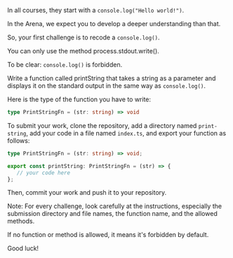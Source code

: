 In all courses, they start with a `console.log("Hello world!")`. 

In the Arena, we expect you to develop a deeper understanding than that.

So, your first challenge is to recode a `console.log()`. 

You can only use the method process.stdout.write(). 

To be clear: `console.log()` is forbidden. 

Write a function called printString that takes a string as a parameter and displays it on the standard output in the same way as `console.log()`.

Here is the type of the function you have to write:

```typescript
type PrintStringFn = (str: string) => void
```

To submit your work, clone the repository, add a directory named `print-string`, add your code in a file named `index.ts`, and export your function as follows:

```typescript
type PrintStringFn = (str: string) => void;

export const printString: PrintStringFn = (str) => {
   // your code here
};
```

Then, commit your work and push it to your repository.

Note: For every challenge, look carefully at the instructions, especially the submission directory and file names, the function name, and the allowed methods. 

If no function or method is allowed, it means it's forbidden by default.

Good luck!
